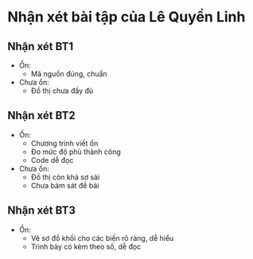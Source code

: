 ﻿# Nhận xét bài tập của Lê Quyền Linh

## Nhận xét BT1
- Ổn:
  + Mã nguồn đúng, chuẩn
- Chưa ổn:
  + Đồ thị chưa đầy đủ
  
## Nhận xét BT2
- Ổn:
  + Chương trình viết ổn
  + Đo mức độ phủ thành công
  + Code dễ đọc 
- Chưa ổn:
  + Đồ thị còn khá sơ sài
  + Chưa bám sát đề bài
  
## Nhận xét BT3
- Ổn:
  + Vẽ sơ đồ khối cho các biến rõ ràng, dễ hiểu
  + Trình bày có kèm theo số, dễ đọc
